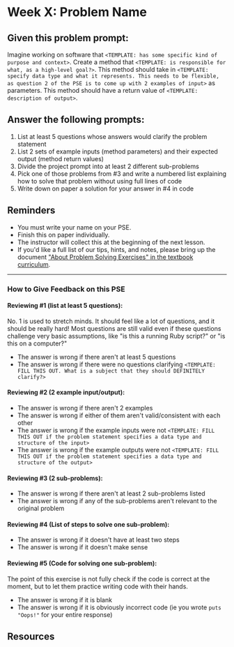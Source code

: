 # Week X: Problem Name

## Given this problem prompt:

Imagine working on software that `<TEMPLATE: has some specific kind of purpose and context>`. Create a method that `<TEMPLATE: is responsible for what, as a high-level goal?>`. This method should take in `<TEMPLATE: specify data type and what it represents. This needs to be flexible, as question 2 of the PSE is to come up with 2 examples of input>` as parameters. This method should have a return value of `<TEMPLATE: description of output>`.

## Answer the following prompts:

1. List at least 5 questions whose answers would clarify the problem statement
1. List 2 sets of example inputs (method parameters) and their expected output (method return values)
1. Divide the project prompt into at least 2 different sub-problems
1. Pick one of those problems from #3 and write a numbered list explaining how to solve that problem without using full lines of code
1. Write down on paper a solution for your answer in #4 in code

## Reminders

- You must write your name on your PSE.
- Finish this on paper individually.
- The instructor will collect this at the beginning of the next lesson.
- If you'd like a full list of our tips, hints, and notes, please bring up the document ["About Problem Solving Exercises" in the textbook curriculum](https://github.com/Ada-Developers-Academy/textbook-curriculum/blob/master/00-programming-fundamentals/about-problem-solving-exercises.md).

---

### How to Give Feedback on this PSE

#### Reviewing #1 (list at least 5 questions):

No. 1 is used to stretch minds. It should feel like a lot of questions, and it should be really hard! Most questions are still valid even if these questions challenge very basic assumptions, like "is this a running Ruby script?" or "is this on a computer?"

- The answer is wrong if there aren't at least 5 questions
- The answer is wrong if there were no questions clarifying `<TEMPLATE: FILL THIS OUT. What is a subject that they should DEFINITELY clarify?>`

#### Reviewing #2 (2 example input/output):

- The answer is wrong if there aren't 2 examples
- The answer is wrong if either of them aren't valid/consistent with each other
- The answer is wrong if the example inputs were not `<TEMPLATE: FILL THIS OUT if the problem statement specifies a data type and structure of the input>`
- The answer is wrong if the example outputs were not `<TEMPLATE: FILL THIS OUT if the problem statement specifies a data type and structure of the output>`

#### Reviewing #3 (2 sub-problems):

- The answer is wrong if there aren't at least 2 sub-problems listed
- The answer is wrong if any of the sub-problems aren't relevant to the original problem

#### Reviewing #4 (List of steps to solve one sub-problem):

- The answer is wrong if it doesn't have at least two steps
- The answer is wrong if it doesn't make sense

#### Reviewing #5 (Code for solving one sub-problem):

The point of this exercise is not fully check if the code is correct at the moment, but to let them practice writing code with their hands.

- The answer is wrong if it is blank
- The answer is wrong if it is obviously incorrect code (ie you wrote `puts "Oops!"` for your entire response)

## Resources 

<!-- A place to add sources of content etc -->
